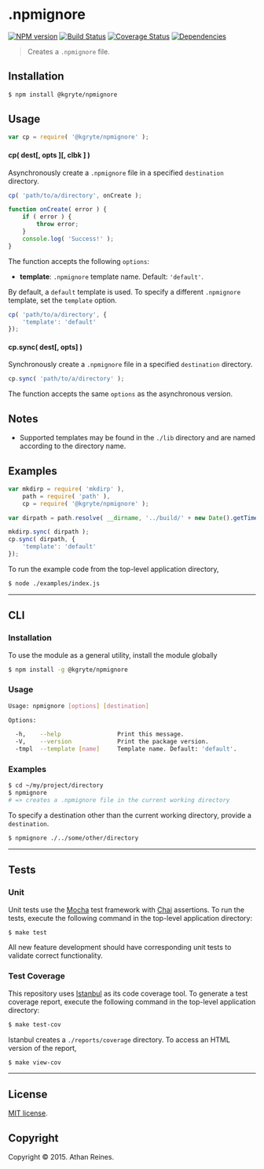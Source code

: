 .npmignore
=========
[![NPM version][npm-image]][npm-url] [![Build Status][travis-image]][travis-url] [![Coverage Status][codecov-image]][codecov-url] [![Dependencies][dependencies-image]][dependencies-url]

> Creates a `.npmignore` file.


## Installation

``` bash
$ npm install @kgryte/npmignore
```


## Usage

``` javascript
var cp = require( '@kgryte/npmignore' );
```

#### cp( dest[, opts ][, clbk ] )

Asynchronously create a `.npmignore` file in a specified `destination` directory.

``` javascript
cp( 'path/to/a/directory', onCreate );

function onCreate( error ) {
	if ( error ) {
		throw error;
	}
	console.log( 'Success!' );
}
```

The function accepts the following `options`:
*	__template__: `.npmignore` template name. Default: `'default'`.

By default, a `default` template is used. To specify a different `.npmignore` template, set the `template` option.

``` javascript
cp( 'path/to/a/directory', {
	'template': 'default'
});
```



#### cp.sync( dest[, opts] )

Synchronously create a `.npmignore` file in a specified `destination` directory.

``` javascript
cp.sync( 'path/to/a/directory' );
```

The function accepts the same `options` as the asynchronous version.


## Notes

* 	Supported templates may be found in the `./lib` directory and are named according to the directory name.


## Examples

``` javascript
var mkdirp = require( 'mkdirp' ),
	path = require( 'path' ),
	cp = require( '@kgryte/npmignore' );

var dirpath = path.resolve( __dirname, '../build/' + new Date().getTime() );

mkdirp.sync( dirpath );
cp.sync( dirpath, {
	'template': 'default'
});
```

To run the example code from the top-level application directory,

``` bash
$ node ./examples/index.js
```

---
## CLI


### Installation

To use the module as a general utility, install the module globally

``` bash
$ npm install -g @kgryte/npmignore
```


### Usage

``` bash
Usage: npmignore [options] [destination]

Options:

  -h,    --help                Print this message.
  -V,    --version             Print the package version.
  -tmpl  --template [name]     Template name. Default: 'default'.
```


### Examples

``` bash
$ cd ~/my/project/directory
$ npmignore
# => creates a .npmignore file in the current working directory
```

To specify a destination other than the current working directory, provide a `destination`.

``` bash
$ npmignore ./../some/other/directory
```



---
## Tests

### Unit

Unit tests use the [Mocha](http://mochajs.org/) test framework with [Chai](http://chaijs.com) assertions. To run the tests, execute the following command in the top-level application directory:

``` bash
$ make test
```

All new feature development should have corresponding unit tests to validate correct functionality.


### Test Coverage

This repository uses [Istanbul](https://github.com/gotwarlost/istanbul) as its code coverage tool. To generate a test coverage report, execute the following command in the top-level application directory:

``` bash
$ make test-cov
```

Istanbul creates a `./reports/coverage` directory. To access an HTML version of the report,

``` bash
$ make view-cov
```


---
## License

[MIT license](http://opensource.org/licenses/MIT).


## Copyright

Copyright &copy; 2015. Athan Reines.


[npm-image]: http://img.shields.io/npm/v/@kgryte/npmignore.svg
[npm-url]: https://npmjs.org/package/@kgryte/npmignore

[travis-image]: http://img.shields.io/travis/kgryte/npmignore/master.svg
[travis-url]: https://travis-ci.org/kgryte/npmignore

[codecov-image]: https://img.shields.io/codecov/c/github/kgryte/npmignore/master.svg
[codecov-url]: https://codecov.io/github/kgryte/npmignore?branch=master

[dependencies-image]: http://img.shields.io/david/kgryte/npmignore.svg
[dependencies-url]: https://david-dm.org/kgryte/npmignore

[dev-dependencies-image]: http://img.shields.io/david/dev/kgryte/npmignore.svg
[dev-dependencies-url]: https://david-dm.org/dev/kgryte/npmignore

[github-issues-image]: http://img.shields.io/github/issues/kgryte/npmignore.svg
[github-issues-url]: https://github.com/kgryte/npmignore/issues
